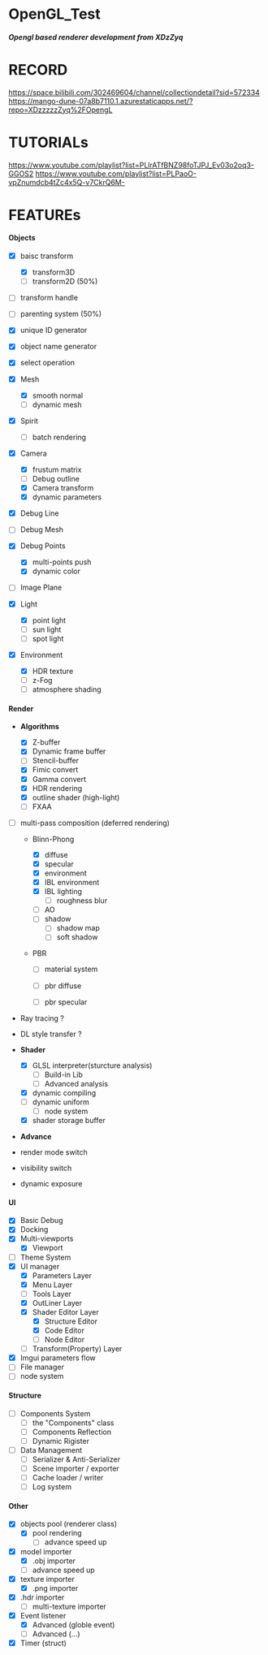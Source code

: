 # OpenGL_Test

##### Opengl based renderer development from XDzZyq

# RECORD

https://space.bilibili.com/302469604/channel/collectiondetail?sid=572334
https://mango-dune-07a8b7110.1.azurestaticapps.net/?repo=XDzzzzzZyq%2FOpengL

# TUTORIALs 

https://www.youtube.com/playlist?list=PLlrATfBNZ98foTJPJ_Ev03o2oq3-GGOS2
https://www.youtube.com/playlist?list=PLPaoO-vpZnumdcb4tZc4x5Q-v7CkrQ6M-

# FEATUREs

#### **Objects**

- [x] baisc transform
  - [x] transform3D
  - [ ] transform2D (50%)
- [ ] transform handle
- [ ] parenting system (50%)
- [x] unique ID generator
- [x] object name generator
- [x] select operation

- [x] Mesh
  - [x] smooth normal
  - [ ] dynamic mesh
- [x] Spirit
  - [ ] batch rendering
- [x] Camera
  - [x] frustum matrix
  - [ ] Debug outline
  - [x] Camera transform
  - [x] dynamic parameters
- [x] Debug Line
- [ ] Debug Mesh
- [x] Debug Points
  - [x] multi-points push
  - [x] dynamic color
- [ ] Image Plane
- [x] Light
  - [x] point light
  - [ ] sun light
  - [ ] spot light
- [x] Environment
  - [x] HDR texture
  - [ ] z-Fog
  - [ ] atmosphere shading

#### **Render**

- **Algorithms**

  - [x] Z-buffer
  - [x] Dynamic frame buffer
  - [ ] Stencil-buffer
  - [x] Fimic convert
  - [x] Gamma convert
  - [x] HDR rendering
  - [x] outline shader (high-light)
  - [ ] FXAA
- [ ] multi-pass composition (deferred rendering)
  - Blinn-Phong

    - [x] diffuse
    - [x] specular
    - [x] environment
    - [x] IBL environment
    - [x] IBL lighting
      - [ ] roughness blur
    - [ ] AO
    - [ ] shadow
      - [ ] shadow map
      - [ ] soft shadow
  - PBR

    - [ ] material system
  
    - [ ] pbr diffuse
    - [ ] pbr specular
- Ray tracing ?
- DL style transfer ?

- **Shader**
  - [x] GLSL interpreter(sturcture analysis)
    - [ ] Build-in Lib
    - [ ] Advanced analysis
  - [x] dynamic compiling
  - [ ] dynamic uniform
    - [ ] node system
  - [x] shader storage buffer
- **Advance**
- render mode switch
- visibility switch
- dynamic exposure  

#### **UI**
- [x] Basic Debug
- [x] Docking
- [x] Multi-viewports
    - [x] Viewport
- [ ] Theme System
- [x] UI manager
    - [x] Parameters Layer
    - [x] Menu Layer
    - [ ] Tools Layer
    - [x] OutLiner Layer
    - [x] Shader Editor Layer
        - [x] Structure Editor
        - [x] Code Editor
        - [ ] Node Editor
    - [ ] Transform(Property) Layer
- [x] Imgui parameters flow
- [ ] File manager
- [ ] node system

#### **Structure**

- [ ] Components System
  - [ ] the "Components" class
  - [ ] Components Reflection
  - [ ] Dynamic Rigister

- [ ] Data Management
  - [ ] Serializer & Anti-Serializer
  - [ ] Scene importer / exporter
  - [ ] Cache loader / writer
  - [ ] Log system

#### **Other**

- [x] objects pool (renderer class)
  - [x] pool rendering
    - [ ] advance speed up
- [x] model importer
  - [x] .obj importer
  - [ ] advance speed up
- [x] texture importer
  - [x] .png importer
- [x] .hdr importer
  - [ ] multi-texture importer
- [x] Event listener
    - [x] Advanced (globle event)
    - [ ] Advanced (...)
- [x] Timer (struct)
